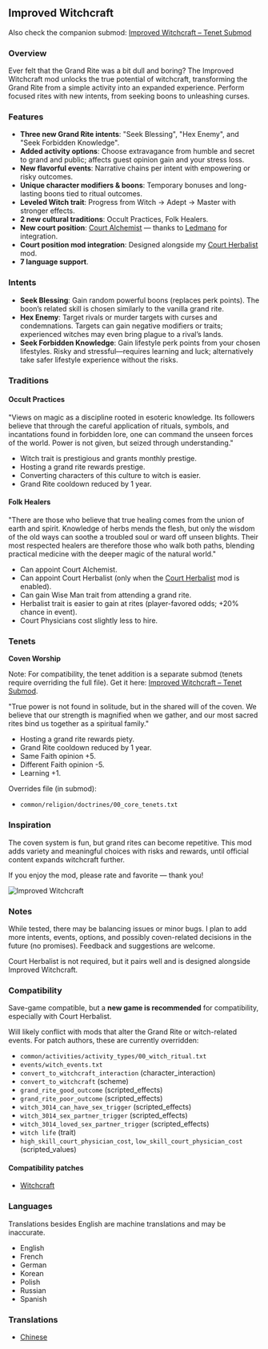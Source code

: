 ## Improved Witchcraft

Also check the companion submod: [Improved Witchcraft – Tenet Submod](https://steamcommunity.com/sharedfiles/filedetails/?id=3566658247)

### Overview

Ever felt that the Grand Rite was a bit dull and boring? The Improved Witchcraft mod unlocks the true potential of witchcraft, transforming the Grand Rite from a simple activity into an expanded experience. Perform focused rites with new intents, from seeking boons to unleashing curses.

### Features

- **Three new Grand Rite intents**: "Seek Blessing", "Hex Enemy", and "Seek Forbidden Knowledge".
- **Added activity options**: Choose extravagance from humble and secret to grand and public; affects guest opinion gain and your stress loss.
- **New flavorful events**: Narrative chains per intent with empowering or risky outcomes.
- **Unique character modifiers & boons**: Temporary bonuses and long-lasting boons tied to ritual outcomes.
- **Leveled Witch trait**: Progress from Witch → Adept → Master with stronger effects.
- **2 new cultural traditions**: Occult Practices, Folk Healers.
- **New court position**: [Court Alchemist](https://steamcommunity.com/sharedfiles/filedetails/?id=3548614933) — thanks to [Ledmano](https://steamcommunity.com/profiles/76561198097768858) for integration.
- **Court position mod integration**: Designed alongside my [Court Herbalist](https://steamcommunity.com/sharedfiles/filedetails/?id=3571752592) mod.
- **7 language support**.

### Intents

- **Seek Blessing**: Gain random powerful boons (replaces perk points). The boon’s related skill is chosen similarly to the vanilla grand rite.
- **Hex Enemy**: Target rivals or murder targets with curses and condemnations. Targets can gain negative modifiers or traits; experienced witches may even bring plague to a rival’s lands.
- **Seek Forbidden Knowledge**: Gain lifestyle perk points from your chosen lifestyles. Risky and stressful—requires learning and luck; alternatively take safer lifestyle experience without the risks.

### Traditions

#### Occult Practices
"Views on magic as a discipline rooted in esoteric knowledge. Its followers believe that through the careful application of rituals, symbols, and incantations found in forbidden lore, one can command the unseen forces of the world. Power is not given, but seized through understanding."

- Witch trait is prestigious and grants monthly prestige.
- Hosting a grand rite rewards prestige.
- Converting characters of this culture to witch is easier.
- Grand Rite cooldown reduced by 1 year.

#### Folk Healers
"There are those who believe that true healing comes from the union of earth and spirit. Knowledge of herbs mends the flesh, but only the wisdom of the old ways can soothe a troubled soul or ward off unseen blights. Their most respected healers are therefore those who walk both paths, blending practical medicine with the deeper magic of the natural world."

- Can appoint Court Alchemist.
- Can appoint Court Herbalist (only when the [Court Herbalist](https://steamcommunity.com/sharedfiles/filedetails/?id=3571752592) mod is enabled).
- Can gain Wise Man trait from attending a grand rite.
- Herbalist trait is easier to gain at rites (player-favored odds; +20% chance in event).
- Court Physicians cost slightly less to hire.

### Tenets

**Coven Worship**

Note: For compatibility, the tenet addition is a separate submod (tenets require overriding the full file). Get it here: [Improved Witchcraft – Tenet Submod](https://steamcommunity.com/sharedfiles/filedetails/?id=3566658247).

"True power is not found in solitude, but in the shared will of the coven. We believe that our strength is magnified when we gather, and our most sacred rites bind us together as a spiritual family."

- Hosting a grand rite rewards piety.
- Grand Rite cooldown reduced by 1 year.
- Same Faith opinion +5.
- Different Faith opinion -5.
- Learning +1.

Overrides file (in submod):

- `common/religion/doctrines/00_core_tenets.txt`

### Inspiration

The coven system is fun, but grand rites can become repetitive. This mod adds variety and meaningful choices with risks and rewards, until official content expands witchcraft further.

If you enjoy the mod, please rate and favorite — thank you!

![Improved Witchcraft](https://steamuserimages-a.akamaihd.net/ugc/819002974403344349/DD18664314A26EA83C62E9B0127FFCB35092B53A/)

### Notes

While tested, there may be balancing issues or minor bugs. I plan to add more intents, events, options, and possibly coven-related decisions in the future (no promises). Feedback and suggestions are welcome.

Court Herbalist is not required, but it pairs well and is designed alongside Improved Witchcraft.

### Compatibility

Save-game compatible, but a **new game is recommended** for compatibility, especially with Court Herbalist.

Will likely conflict with mods that alter the Grand Rite or witch-related events. For patch authors, these are currently overridden:

- `common/activities/activity_types/00_witch_ritual.txt`
- `events/witch_events.txt`
- `convert_to_witchcraft_interaction` (character_interaction)
- `convert_to_witchcraft` (scheme)
- `grand_rite_good_outcome` (scripted_effects)
- `grand_rite_poor_outcome` (scripted_effects)
- `witch_3014_can_have_sex_trigger` (scripted_effects)
- `witch_3014_sex_partner_trigger` (scripted_effects)
- `witch_3014_loved_sex_partner_trigger` (scripted_effects)
- `witch life` (trait)
- `high_skill_court_physician_cost`, `low_skill_court_physician_cost` (scripted_values)

#### Compatibility patches

- [Witchcraft](https://steamcommunity.com/sharedfiles/filedetails/?id=3567603271)

### Languages

Translations besides English are machine translations and may be inaccurate.

- English
- French
- German
- Korean
- Polish
- Russian
- Spanish

### Translations

- [Chinese](https://steamcommunity.com/sharedfiles/filedetails/?id=3403925213)


